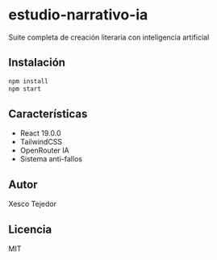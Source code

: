 # estudio-narrativo-ia

Suite completa de creación literaria con inteligencia artificial

## Instalación

```bash
npm install
npm start
```

## Características

- React 19.0.0
- TailwindCSS
- OpenRouter IA
- Sistema anti-fallos

## Autor

Xesco Tejedor

## Licencia

MIT